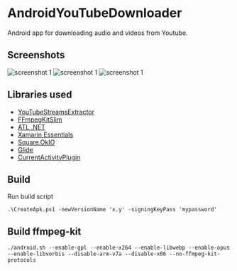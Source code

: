 # AndroidYouTubeDownloader

Android app for downloading audio and videos from Youtube.

## Screenshots

![screenshot 1](https://github.com/tmk907/AndroidYouTubeDownloader/blob/master/images/download1.png "Download")
![screenshot 1](https://github.com/tmk907/AndroidYouTubeDownloader/blob/master/images/download2.png "Download")
![screenshot 1](https://github.com/tmk907/AndroidYouTubeDownloader/blob/master/images/settings.png "Settings")


## Libraries used

- [YouTubeStreamsExtractor](https://github.com/tmk907/YouTubeStreamsExtractor)
- [FFmpegKitSlim](https://github.com/tmk907/FFmpegKitSlim)
- [ATL .NET](https://github.com/Zeugma440/atldotnet)
- [Xamarin Essentials](https://github.com/xamarin/Essentials)
- [Square.OkIO](https://www.nuget.org/packages/Square.OkIO)
- [Glide](https://www.nuget.org/packages/Xamarin.Android.Glide/)
- [CurrentActivityPlugin](https://github.com/jamesmontemagno/CurrentActivityPlugin)

## Build 

Run build script
```
.\CreateApk.ps1 -newVersionName 'x.y' -signingKeyPass 'mypassword'
```

## Build ffmpeg-kit

```
./android.sh --enable-gpl --enable-x264 --enable-libwebp --enable-opus --enable-libvorbis --disable-arm-v7a --disable-x86 --no-ffmpeg-kit-protocols
```
